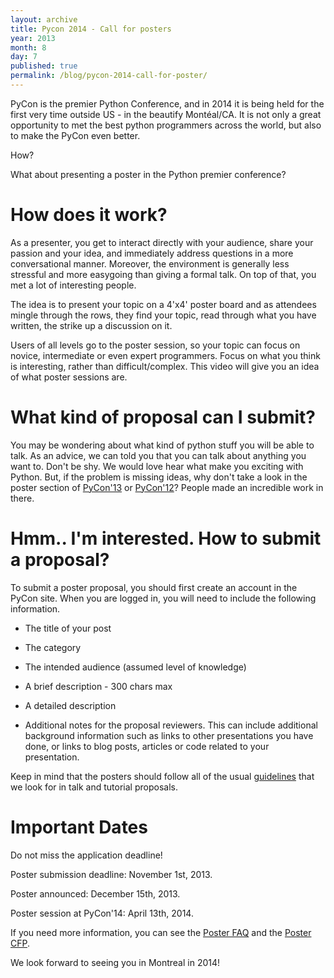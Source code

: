 ```yaml
---
layout: archive
title: Pycon 2014 - Call for posters
year: 2013
month: 8
day: 7
published: true
permalink: /blog/pycon-2014-call-for-poster/
---
```


PyCon is the premier Python Conference, and in 2014 it is being held for the first very time outside US - in the beautify Montéal/CA. It is not only a great opportunity to met the best python programmers across the world, but also to make the PyCon even better.

How?

What about presenting a poster in the Python premier conference?

# How does it work? #

As a presenter, you get to interact directly with your audience, share your passion and your idea, and immediately address questions in a more conversational manner. Moreover, the environment is generally less stressful and more easygoing than giving a formal talk. On top of that, you met a lot of interesting people.

The idea is to present your topic on a 4'x4' poster board and as attendees mingle through the rows, they find your topic, read through what you have written, the strike up a discussion on it.

Users of all levels go to the poster session, so your topic can focus on novice, intermediate or even expert programmers. Focus on what you think is interesting, rather than difficult/complex. This video will give you an idea of what poster sessions are.

# What kind of proposal can I submit? #

You may be wondering about what kind of python stuff you will be able to talk. As an advice, we can told you that you can talk about anything you want to. Don't be shy. We would love hear what make you exciting with Python. But, if the problem is missing ideas, why don't take a look in the poster section of [PyCon'13](https://us.pycon.org/2013/schedule/posters/list/) or [PyCon'12](https://us.pycon.org/2012/schedule/lists/posters/)? People made an incredible work in there.

# Hmm.. I'm interested. How to submit a proposal?

To submit a poster proposal, you should first create an account in the PyCon site. When you are logged in, you will need to include the following information.

- The title of your post

- The category

- The intended audience (assumed level of knowledge)

- A brief description - 300 chars max

- A detailed description

- Additional notes for the proposal reviewers. This can include additional background information such as links to other presentations you have done, or links to blog posts, articles or code related to your presentation.

Keep in mind that the posters should follow all of the usual [guidelines](http://us.pycon.org/2014/speaking/proposal_advice/) that we look for in talk and tutorial proposals.

# Important Dates

Do not miss the application deadline!

Poster submission deadline: November 1st, 2013.

Poster announced: December 15th, 2013.

Poster session at PyCon'14: April 13th, 2014.

If you need more information, you can see the [Poster FAQ](http://us.pycon.org/2014/posters/faq/) and the [Poster CFP](https://us.pycon.org/2014/posters/).

We look forward to seeing you in Montreal in 2014!
